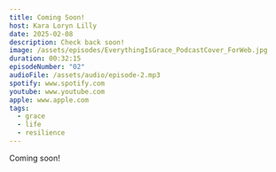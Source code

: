 ```yaml
---
title: Coming Soon!
host: Kara Loryn Lilly
date: 2025-02-08
description: Check back soon!
image: /assets/episodes/EverythingIsGrace_PodcastCover_ForWeb.jpg
duration: 00:32:15
episodeNumber: "02"
audioFile: /assets/audio/episode-2.mp3
spotify: www.spotify.com
youtube: www.youtube.com
apple: www.apple.com
tags:
  - grace
  - life
  - resilience
---
```

Coming soon!
